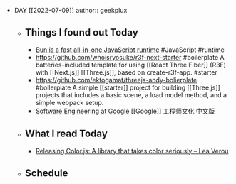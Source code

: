 - DAY [[2022-07-09]]
  author:: geekplux
	- ## Things I found out Today
		- [Bun is a fast all-in-one JavaScript runtime](https://bun.sh) #JavaScript #runtime
		- https://github.com/whoisryosuke/r3f-next-starter #boilerplate A batteries-included template for using [[React Three Fiber]] (R3F) with [[Next.js]] [[Three.js]], based on create-r3f-app. #starter
		- https://github.com/ektogamat/threejs-andy-bolierplate #boilerplate A simple [[starter]] project for building [[Three.js]] projects that includes a basic scene, a load model method, and a simple webpack setup.
		- [Software Engineering at Google](https://qiangmzsx.github.io/Software-Engineering-at-Google/#/) [[Google]] 工程师文化 中文版
	- ## What I read Today
		- [Releasing Color.js: A library that takes color seriously &#8211; Lea Verou](https://lea.verou.me/2022/06/releasing-colorjs/)
	- ## Schedule